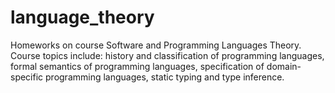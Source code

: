 # language_theory
Homeworks on course Software and Programming Languages Theory. Course topics include: history and classification of programming languages, formal semantics of programming languages, specification of domain-specific programming languages, static typing and type inference.
